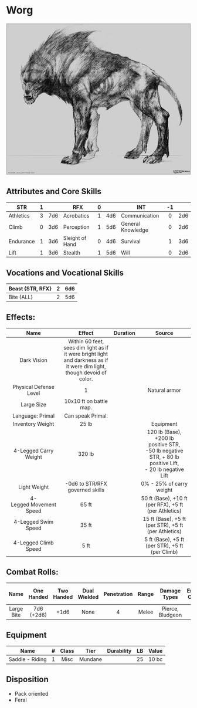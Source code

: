 # Worg

![alt_text](Worg.png)

## Attributes and Core Skills

| STR       |   1   |       | RFX             |   0   |       | INT               |  -1   |       |
| --------- | :---: | :---: | --------------- | :---: | :---: | ----------------- | :---: | :---: |
| Athletics |   3   |  7d6  | Acrobatics      |   1   |  4d6  | Communication     |   0   |  2d6  |
| Climb     |   0   |  3d6  | Perception      |   1   |  5d6  | General Knowledge |   0   |  2d6  |
| Endurance |   1   |  3d6  | Sleight of Hand |   0   |  4d6  | Survival          |   1   |  3d6  |
| Lift      |   1   |  3d6  | Stealth         |   1   |  5d6  | Will         |   0   |  2d6  |

## Vocations and Vocational Skills

| Beast {STR, RFX} |   2   |  6d6  |
| ---------------- | :---: | :---: |
| Bite {ALL}       |   2   |  5d6  |

## Effects:

|          Name           |                                                            Effect                                                            | Duration |                                                                  Source                                                                  |
| :---------------------: | :--------------------------------------------------------------------------------------------------------------------------: | :------: | :--------------------------------------------------------------------------------------------------------------------------------------: |
|       Dark Vision       | Within 60 feet, sees dim light as if it were bright light<br />and darkness as if it were dim light, though devoid of color. |          |                                                                                                                                          |
| Physical Defense Level  |                                                              1                                                               |          |                                                              Natural armor                                                               |
|       Large Size        |                                                   10x10 ft on battle map.                                                    |          |                                                                                                                                          |
|    Language: Primal     |                                                      Can speak Primal.                                                       |          |                                                                                                                                          |
|    Inventory Weight     |                                                            25 lb                                                             |          |                                                                Equipment                                                                 |
|  4-Legged Carry Weight  |                                                            320 lb                                                            |          | 120 lb (Base), +200 lb positive STR,<br />-50 lb negative STR, + 80 lb positive Lift,<br />- 20 lb negative Lift |
|      Light Weight       |                                               -0d6 to STR/RFX governed skills                                                |          |                                                         0% - 25% of carry weight                                                         |
| 4-Legged Movement Speed |                                                            65 ft                                                             |          |                                          50 ft (Base), +10 ft (per RFX), +5 ft (per Athletics)                                           |
|   4-Legged Swim Speed   |                                                            35 ft                                                             |          |                                           15 ft (Base), +5 ft (per STR), +5 ft (per Athletics)                                           |
|  4-Legged Climb Speed   |                                                             5 ft                                                             |          |                                             5 ft (Base), +5 ft (per STR), +5 ft (per Climb)                                              |

## Combat Rolls:

|    Name    | One<br />Handed | Two<br />Handed | Dual<br />Wielded | Penetration | Range | Damage<br />Types | Engageable<br />Opponents | Area Of<br />Effect | Resource<br />Class |
| :--------: | :-------------: | :-------------: | :---------------: | :---------: | :---: | :---------------: | :-----------------------: | :-----------------: | :-----------------: |
| Large Bite | 7d6<br />(+2d6) |      +1d6       |       None        |      4      | Melee | Pierce, Bludgeon  |             2             |                     |                     |

## Equipment

| Name            |   #   | Class |  Tier   | Durability |  LB   | Value |
| --------------- | :---: | :---: | :-----: | :--------: | :---: | :---: |
| Saddle - Riding |   1   | Misc  | Mundane |            |  25   | 10 bc |

## Disposition

- Pack oriented
- Feral
